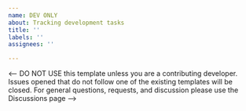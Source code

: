 ```yaml
---
name: DEV ONLY
about: Tracking development tasks
title: ''
labels: ''
assignees: ''

---
```


<-- DO NOT USE this template unless you are a contributing developer.  Issues opened that do not follow one of the existing templates will be closed.  For general questions, requests, and discussion please use the Discussions page -->
